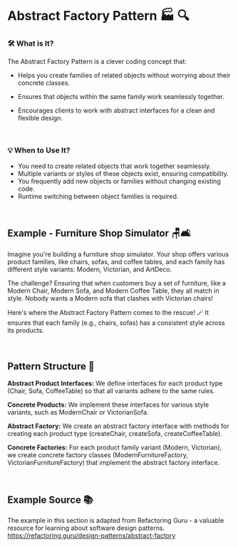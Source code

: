 # Abstract Factory Pattern 🏭 🔍

### 🛠️ What is It? 

The Abstract Factory Pattern is a clever coding concept that:

- Helps you create families of related objects without worrying about their concrete classes.

- Ensures that objects within the same family work seamlessly together.

- Encourages clients to work with abstract interfaces for a clean and flexible design.

<br>

### 💡 When to Use It?

- You need to create related objects that work together seamlessly.
- Multiple variants or styles of these objects exist, ensuring compatibility.
- You frequently add new objects or families without changing existing code.
- Runtime switching between object families is required.

<br>

## Example - Furniture Shop Simulator 🪑🛋️

Imagine you're building a furniture shop simulator. Your shop offers various product families, like chairs, sofas, and coffee tables, and each family has different style variants: Modern, Victorian, and ArtDeco. 

The challenge? Ensuring that when customers buy a set of furniture, like a Modern Chair, Modern Sofa, and Modern Coffee Table, they all match in style. Nobody wants a Modern sofa that clashes with Victorian chairs!

Here's where the Abstract Factory Pattern comes to the rescue! 🪄 It ensures that each family (e.g., chairs, sofas) has a consistent style across its products.

<br>

## Pattern Structure 🧩

**Abstract Product Interfaces:** We define interfaces for each product type (Chair, Sofa, CoffeeTable) so that all variants adhere to the same rules.

**Concrete Products:** We implement these interfaces for various style variants, such as ModernChair or VictorianSofa.

**Abstract Factory:** We create an abstract factory interface with methods for creating each product type (createChair, createSofa, createCoffeeTable).

**Concrete Factories:** For each product family variant (Modern, Victorian), we create concrete factory classes (ModernFurnitureFactory, VictorianFurnitureFactory) that implement the abstract factory interface.

<br>

## Example Source 📚
The example in this section is adapted from Refactoring Guru - a valuable resource for learning about software design patterns.
https://refactoring.guru/design-patterns/abstract-factory
